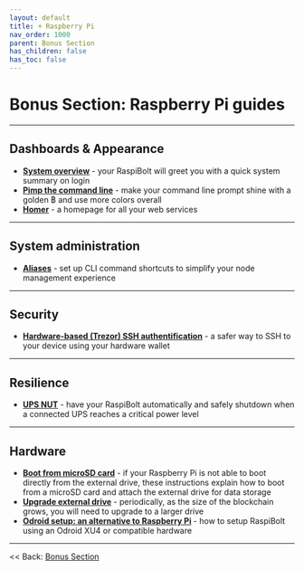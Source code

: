 ```yaml
---
layout: default
title: + Raspberry Pi
nav_order: 1000
parent: Bonus Section
has_children: false
has_toc: false
---
```


# Bonus Section: Raspberry Pi guides

---

## Dashboards & Appearance
* **[System overview](system-overview.md)** - your RaspiBolt will greet you with a quick system summary on login
* **[Pimp the command line](command-line.md)** - make your command line prompt shine with a golden ฿ and use more colors overall
* **[Homer](homer.md)** - a homepage for all your web services

---

## System administration
* **[Aliases](aliases.md)** - set up CLI command shortcuts to simplify your node management experience

---

## Security
* **[Hardware-based (Trezor) SSH authentification](trezor-agent.md)** - a safer way to SSH to your device using your hardware wallet

---

## Resilience
* **[UPS NUT](ups-nut.md)** - have your RaspiBolt automatically and safely shutdown when a connected UPS reaches a critical power level

---
## Hardware
* **[Boot from microSD card](boot-from-microsd-card.md)** - if your Raspberry Pi is not able to boot directly from the external drive, these instructions explain how to boot from a microSD card and attach the external drive for data storage
* **[Upgrade external drive](upgrade-external-drive.md)** - periodically, as the size of the blockchain grows, you will need to upgrade to a larger drive
* **[Odroid setup: an alternative to Raspberry Pi](odroid-setup.md)** - how to setup RaspiBolt using an Odroid XU4 or compatible hardware

---

<< Back: [Bonus Section](../index.md)
